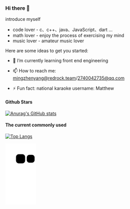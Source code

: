 ### Hi there 👋

<!--
**Ming-z-y/Ming-z-y** is a ✨ _special_ ✨ repository because its `README.md` (this file) appears on your GitHub profile.
-->

introduce myself
* code lover - c、c++、java、JavaScript、dart ...
* math lover - enjoy the process of exercising my mind
* music lover - amateur music lover

Here are some ideas to get you started:

<!-- - 🔭 I’m currently working on ... -->
- 🌱 I’m currently learning front end engineering
<!-- - 👯 I’m looking to collaborate on ... -->
<!-- - 🤔 I’m looking for help with ... -->
<!-- - 💬 Ask me about ... -->
- 📫 How to reach me: mingzhenyang@redrock.team/2740042735@qq.com
<!-- - 😄 Pronouns: ... -->
- ⚡ Fun fact: national karaoke username: Matthew

#### Github Stars
[![Anurag's GitHub stats](https://github-readme-stats.vercel.app/api?username=Ming-z-y&count_private=true)](https://github.com/anuraghazra/github-readme-stats)

#### The current commonly used
[![Top Langs](https://github-readme-stats.vercel.app/api/top-langs/?username=Ming-z-y)](https://github.com/anuraghazra/github-readme-stats)


![](https://raw.githubusercontent.com/Ming-z-y/Ming-z-y/main/assets/github-contribution-grid-snake.svg)
